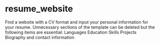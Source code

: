 # resume_website
 Find a website with a CV format and input your personal information for your resume.  Unnecessary sections of the template can be deleted but the following items are essential:  Languages Education Skills Projects Biography and contact information
